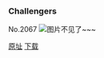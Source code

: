 ### Challengers
No.2067
![图片不见了~~~](https://imgs.xkcd.com/comics/challengers.png)

[原址](https://xkcd.com//2067) [下载](https://imgs.xkcd.com/comics/challengers.png)

